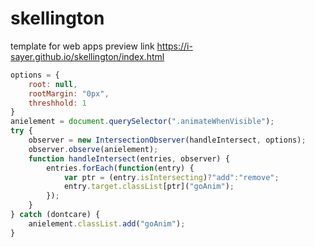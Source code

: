# skellington
template for web apps
preview link https://i-sayer.github.io/skellington/index.html

```javascript
options = {
    root: null,
    rootMargin: "0px",
    threshhold: 1
}
anielement = document.querySelector(".animateWhenVisible");
try {
    observer = new IntersectionObserver(handleIntersect, options);
    observer.observe(anielement);
    function handleIntersect(entries, observer) {
        entries.forEach(function(entry) {
            var ptr = (entry.isIntersecting)?"add":"remove";
            entry.target.classList[ptr]("goAnim");
        });
    }
} catch (dontcare) {
    anielement.classList.add("goAnim");
}
```

